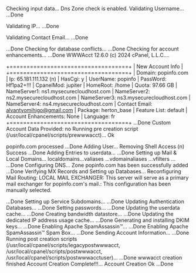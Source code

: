 Checking input data...
Dns Zone check is enabled.
Validating Username...
...Done

Validating IP...
...Done

Validating Contact Email...
...Done

...Done
Checking for database conflicts...
...Done
Checking for account enhancements...
...Done
WWWAcct 12.6.0 (c) 2024 cPanel, L.L.C....

+===================================+
| New Account Info                  |
+===================================+
| Domain: popinfo.com
| Ip: 65.181.111.132 (n)
| HasCgi: y
| UserName: popinfo
| PassWord: Hf1pa2+!!!
| CpanelMod: jupiter
| HomeRoot: /home
| Quota: 97.66 GB
| NameServer1: ns1.mysecurecloudhost.com
| NameServer2: ns2.mysecurecloudhost.com
| NameServer3: ns3.mysecurecloudhost.com
| NameServer4: ns4.mysecurecloudhost.com
| Contact Email: alvantyomihigo@gmail.com
| Package: herton_base
| Feature List: default
| Account Enhancements: None
| Language: fr
+===================================+
...Done
Custom Account Data Provided: no
Running pre creation script (/usr/local/cpanel/scripts/prewwwacct)...
Ok

popinfo.com processed
...Done
Adding User...
Removing Shell Access (n)
Success
...Done
Adding Entries to userdata...
...Done
Setting up Mail & Local Domains...
localdomains...valiases ...vdomainaliases ...vfilters ...
...Done
Configuring DNS...
Zone popinfo.com has been successfully added
...Done
Verifying MX Records and Setting up Databases...
Reconfiguring Mail Routing:
LOCAL MAIL EXCHANGER: This server will serve as a primary mail exchanger for popinfo.com's mail.:
 This configuration has been manually selected.

...Done
Setting up Service Subdomains...
...Done
Updating Authentication Databases...
...Done
Setting passwords...
...Done
Updating the userdata cache...
...Done
Creating bandwidth datastore...
...Done
Updating the dedicated IP address usage cache...
...Done
Generating and installing DKIM keys...
...Done
Enabling Apache SpamAssassin™...
...Done
Enabling Apache SpamAssassin™ Spam Box...
...Done
Sending Account Information...
...Done
Running post creation scripts (/usr/local/cpanel/scripts/legacypostwwwacct, /usr/local/cpanel/scripts/postwwwacct, /usr/local/cpanel/scripts/postwwwacctuser)...
...Done
wwwacct creation finished
Account Creation Complete!!!...
Account Creation Ok
...Done